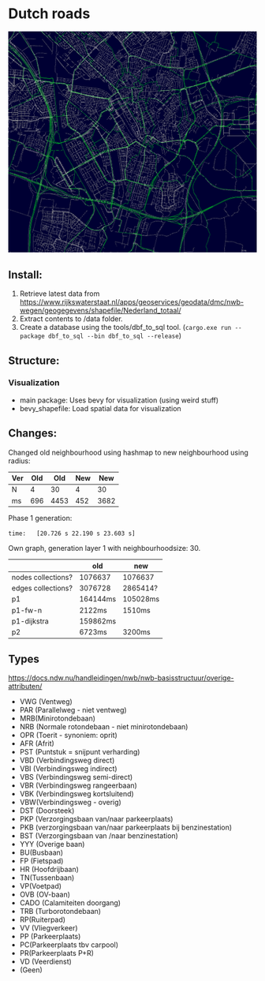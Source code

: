 # Dutch roads

![map](docs/map.png)

## Install:

1. Retrieve latest data from https://www.rijkswaterstaat.nl/apps/geoservices/geodata/dmc/nwb-wegen/geogegevens/shapefile/Nederland_totaal/
2. Extract contents to /data folder.
3. Create a database using the tools/dbf_to_sql tool. (`cargo.exe run --package dbf_to_sql --bin dbf_to_sql --release`)

## Structure:

### Visualization

- main package: Uses bevy for visualization (using weird stuff)
- bevy_shapefile: Load spatial data for visualization

## Changes:

Changed old neighbourhood using hashmap to new neighbourhood using radius:

| Ver | Old | Old  | New | New  |
| --- | --- | ---- | --- | ---- |
| N   | 4   | 30   | 4   | 30   |
| ms  | 696 | 4453 | 452 | 3682 |

Phase 1 generation:

```
time:   [20.726 s 22.190 s 23.603 s]
```

Own graph, generation layer 1 with neighbourhoodsize: 30.

|                    | old      | new      |
| ------------------ | -------- | -------- |
| nodes collections? | 1076637  | 1076637  |
| edges collections? | 3076728  | 2865414? |
| p1                 | 164144ms | 105028ms |
| p1-fw-n            | 2122ms   | 1510ms   |
| p1-dijkstra        | 159862ms |          |
| p2                 | 6723ms   | 3200ms   |

## Types

https://docs.ndw.nu/handleidingen/nwb/nwb-basisstructuur/overige-attributen/

- VWG (Ventweg)
- PAR (Parallelweg - niet ventweg)
- MRB(Minirotondebaan)
- NRB (Normale rotondebaan - niet minirotondebaan)
- OPR (Toerit - synoniem: oprit)
- AFR (Afrit)
- PST (Puntstuk = snijpunt verharding)
- VBD (Verbindingsweg direct)
- VBI (Verbindingsweg indirect)
- VBS (Verbindingsweg semi-direct)
- VBR (Verbindingsweg rangeerbaan)
- VBK (Verbindingsweg kortsluitend)
- VBW(Verbindingsweg - overig)
- DST (Doorsteek)
- PKP (Verzorgingsbaan van/naar parkeerplaats)
- PKB (verzorgingsbaan van/naar parkeerplaats bij benzinestation)
- BST (Verzorgingsbaan van /naar benzinestation)
- YYY (Overige baan)
- BU(Busbaan)
- FP (Fietspad)
- HR (Hoofdrijbaan)
- TN(Tussenbaan)
- VP(Voetpad)
- OVB (OV-baan)
- CADO (Calamiteiten doorgang)
- TRB (Turborotondebaan)
- RP(Ruiterpad)
- VV (Vliegverkeer)
- PP (Parkeerplaats)
- PC(Parkeerplaats tbv carpool)
- PR(Parkeerplaats P+R)
- VD (Veerdienst)
- (Geen)
```
